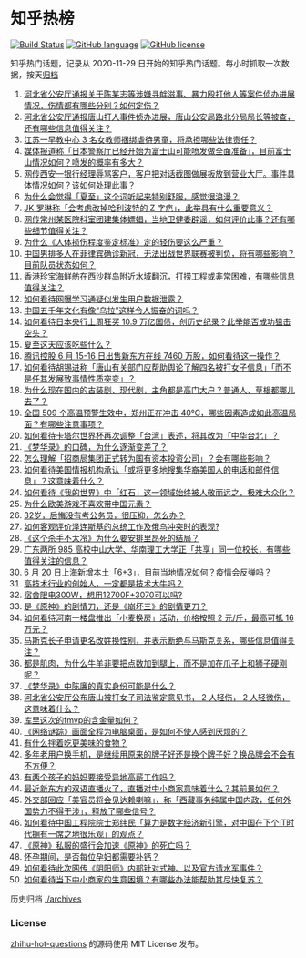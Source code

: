 # 知乎热榜
[![Build Status](https://github.com/ToWeLong/zhihu-hot-questions/workflows/CI/badge.svg)](https://github.com/ToWeLong/zhihu-hot-questions/actions)
[![GitHub language](https://img.shields.io/badge/language-golang-orange.svg)](https://golang.org/)
[![GitHub license](https://img.shields.io/github/license/ToWeLong/zhihu-hot-questions)](https://github.com/ToWeLong/zhihu-hot-questions/blob/main/LICENSE)

知乎热门话题，记录从 2020-11-29 日开始的知乎热门话题。每小时抓取一次数据，按天[归档](./archives)

<!-- BEGIN -->

1. [河北省公安厅通报关于陈某志等涉嫌寻衅滋事、暴力殴打他人等案件侦办进展情况，伤情都有哪些分别？如何定伤？](https://www.zhihu.com/question/538720227)
1. [河北省公安厅通报唐山打人事件侦办进展，唐山公安局路北分局局长等被查，还有哪些信息值得关注？](https://www.zhihu.com/question/538720679)
1. [江苏一早教中心 3 名女教师捆绑虐待男童，将承担哪些法律责任？](https://www.zhihu.com/question/538487529)
1. [媒体报道称「日本警察厅已经开始为富士山可能喷发做全面准备」，目前富士山情况如何？喷发的概率有多大？](https://www.zhihu.com/question/538473205)
1. [网传西安一银行经理辱骂客户，客户把对话截图做展板放到营业大厅。事件具体情况如何？该如何处理此事？](https://www.zhihu.com/question/538682964)
1. [为什么会觉得「夏至」这个词听起来特别舒服，感觉很浪漫？](https://www.zhihu.com/question/538697961)
1. [JK 罗琳称「会考虑改掉哈利波特的 Z 字疤」，此举具有什么重要意义？](https://www.zhihu.com/question/538453853)
1. [网传常州某医院科室团建集体嫖娼，当地卫健委辟谣，如何评价此事？还有哪些细节值得关注？](https://www.zhihu.com/question/538663625)
1. [为什么《人体损伤程度鉴定标准》定的轻伤要这么严重？](https://www.zhihu.com/question/538028143)
1. [中国男排多人在菲律宾确诊新冠，无法出战世界联赛被判负，将有哪些影响？目前队员状态如何？](https://www.zhihu.com/question/538696214)
1. [香港珍宝海鲜舫在西沙群岛附近水域翻沉，打捞工程或非常困难，有哪些信息值得关注？](https://www.zhihu.com/question/538675455)
1. [如何看待网曝学习通疑似发生用户数据泄露？](https://www.zhihu.com/question/538640614)
1. [中国五千年文化有像“乌拉”这样令人振奋的词吗？](https://www.zhihu.com/question/532117757)
1. [如何看待日本央行上周狂买 10.9 万亿国债，创历史纪录？此举能否成功狙击空头？](https://www.zhihu.com/question/538656285)
1. [夏至这天应该吃些什么？](https://www.zhihu.com/question/24225606)
1. [腾讯控股 6 月 15-16 日出售新东方在线 7460 万股，如何看待这一操作？](https://www.zhihu.com/question/538636202)
1. [如何看待胡锡进称「唐山有关部门应帮助舆论了解四名被打女子信息」「而不是任其发展致事情性质突变」？](https://www.zhihu.com/question/538702026)
1. [为什么现在国内的古装剧、现代剧，主角都是高门大户？普通人、草根都哪儿去了？](https://www.zhihu.com/question/538582054)
1. [全国 509 个高温预警生效中，郑州正在冲击 40℃，哪些因素造成如此高温局面？有哪些注意事项？](https://www.zhihu.com/question/538021550)
1. [如何看待卡塔尔世界杯再次调整「台湾」表述，将其改为「中华台北」？](https://www.zhihu.com/question/538704769)
1. [《梦华录》的口碑，为什么逐渐变差了？](https://www.zhihu.com/question/538571015)
1. [怎么理解「招商局集团正式转为国有资本投资公司」？会有哪些影响？](https://www.zhihu.com/question/538355350)
1. [如何看待美国情报机构承认「或将更多地搜集华裔美国人的电话和邮件信息」？这意味着什么？](https://www.zhihu.com/question/538705552)
1. [如何看待《我的世界》中「红石」这一领域始终被人敬而远之，极难大众化？](https://www.zhihu.com/question/425407973)
1. [为什么欧美游戏不喜欢带中国元素？](https://www.zhihu.com/question/58193873)
1. [32岁，后悔没有考公务员，很压抑，怎么办？](https://www.zhihu.com/question/533615912)
1. [如何客观评价泽连斯基的总统工作及俄乌冲突时的表现?](https://www.zhihu.com/question/538359601)
1. [《这个杀手不太冷》为什么要安排里昂死的结局？](https://www.zhihu.com/question/427280530)
1. [广东两所 985 高校中山大学、华南理工大学正「共享」同一位校长，有哪些值得关注的信息？](https://www.zhihu.com/question/538641506)
1. [6 月 20 日上海新增本土「6+3」，目前当地情况如何？疫情会反弹吗？](https://www.zhihu.com/question/538697061)
1. [高技术行业的创始人，一定都是技术大牛吗？](https://www.zhihu.com/question/537851747)
1. [宿舍限电300W，想用12700F+3070可以吗?](https://www.zhihu.com/question/538286881)
1. [是《原神》的剧情刀，还是《崩坏三》的剧情更刀？](https://www.zhihu.com/question/525350797)
1. [如何看待河南一楼盘推出「小麦换房」活动，价格按照 2 元/斤，最高可抵 16 万元？](https://www.zhihu.com/question/538757233)
1. [马斯克长子申请更名改姓换性别，并表示断绝与马斯克关系，哪些信息值得关注？](https://www.zhihu.com/question/538778208)
1. [都是肌肉，为什么牛羊非要把点数加到腿上，而不是加在爪子上和狮子硬刚呢？](https://www.zhihu.com/question/538462956)
1. [《梦华录》中陈廉的真实身份可能是什么？](https://www.zhihu.com/question/537755973)
1. [河北省公安厅公布唐山被打女子司法鉴定意见书， 2 人轻伤， 2 人轻微伤，这意味着什么？](https://www.zhihu.com/question/538722003)
1. [库里这次的fmvp的含金量如何？](https://www.zhihu.com/question/538163025)
1. [《网络谜踪》画面全程为电脑桌面，是如何不使人感到厌烦的？](https://www.zhihu.com/question/305604567)
1. [有什么拌着吃更美味的食物？](https://www.zhihu.com/question/537587084)
1. [多年老用户换手机，是继续用原来的牌子好还是换个牌子好？换品牌会不会有不方便？](https://www.zhihu.com/question/538561016)
1. [有两个孩子的妈妈要接受异地高薪工作吗？](https://www.zhihu.com/question/538486411)
1. [最近新东方的双语直播火了，直播对中小商家意味着什么？其前景如何？](https://www.zhihu.com/question/538532424)
1. [外交部回应「美官员将会见达赖喇嘛」，称「西藏事务纯属中国内政，任何外国势力不得干涉」，释放了哪些信号？](https://www.zhihu.com/question/533597168)
1. [如何看待中国工程院院士郑纬民「算力是数字经济新引擎，对中国在下个IT时代拥有一席之地很乐观」的观点？](https://www.zhihu.com/question/538610218)
1. [《原神》私服的盛行会加速《原神》的死亡吗？](https://www.zhihu.com/question/538251230)
1. [怀孕期间，是否每位孕妇都需要补钙？](https://www.zhihu.com/question/449851769)
1. [如何看待此次网传《阴阳师》内部针对式神、以及官方请水军事件？](https://www.zhihu.com/question/538416350)
1. [如何看待当下中小商家的生意困境？有哪些办法能帮助其尽快复苏？](https://www.zhihu.com/question/538485823)

<!-- END -->

历史归档 [./archives](./archives)


### License
[zhihu-hot-questions](https://github.com/towelong/zhihu-hot-questions) 的源码使用 MIT License 发布。
